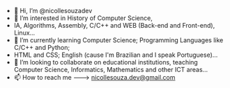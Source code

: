 - 👋 Hi, I’m @nicollesouzadev
- 👀 I’m interested in History of Computer Science,
-    IA, Algorithms, Assembly, C/C++ and WEB (Back-end and Front-end), Linux...
- 🌱 I’m currently learning Computer Science; Programming Languages like C/C++ and Python;
-    HTML and CSS; English (cause I'm Brazilian and I speak Portuguese)...
- 💞️ I’m looking to collaborate on educational institutions, teaching Computer Science, Informatics, Mathematics and other ICT areas...
- 📫 How to reach me ---> nicollesouza.dev@gmail.com 

<!---
nicollesouzadev/nicollesouzadev is a ✨ special ✨ repository because its `README.md` (this file) appears on your GitHub profile.
You can click the Preview link to take a look at your changes.
--->
